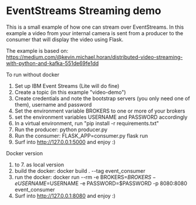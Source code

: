 # EventStreams Streaming demo

This is a small example of how one can stream over EventStreams. In this example a video from your internal camera is sent from a producer to the consumer that will 
display the video using Flask. 

The example is based on: https://medium.com/@kevin.michael.horan/distributed-video-streaming-with-python-and-kafka-551de69fe1dd

To run without docker

1. Set up IBM Event Streams (Lite will do fine)
2. Create a topic (in this example "video-demo")
3. Create credentials and note the bootstrap servers (you only need one of them), username and password
4. Set the environment variable BROKERS to one or more of your brokers 
5. set the environment variables USERNAME and PASSWORD accordingly
6. In a virtual environment, run "pip install -r requirements.txt"
7. Run the producer: python producer.py
8. Run the consumer: FLASK_APP=consumer.py flask run
9. Surf into http://127.0.0.1:5000 and enjoy :)

Docker version

1. to 7. as local version
8. build the docker: docker build . --tag event_consumer
9. run the docker: docker run --rm -e BROKERS=$BROKERS -e USERNAME=$USERNAME -e PASSWORD=$PASSWORD -p 8080:8080 event_consumer
10. Surf into http://127.0.0.1:8080 and enjoy :)



